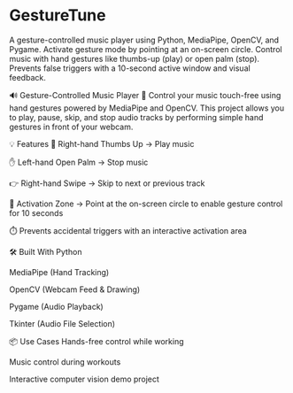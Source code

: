 # GestureTune
A gesture-controlled music player using Python, MediaPipe, OpenCV, and Pygame. Activate gesture mode by pointing at an on-screen circle. Control music with hand gestures like thumbs-up (play) or open palm (stop). Prevents false triggers with a 10-second active window and visual feedback.

🔊 Gesture-Controlled Music Player 🎵
Control your music touch-free using hand gestures powered by MediaPipe and OpenCV. This project allows you to play, pause, skip, and stop audio tracks by performing simple hand gestures in front of your webcam.

💡 Features
👋 Right-hand Thumbs Up → Play music

✋ Left-hand Open Palm → Stop music

👉 Right-hand Swipe → Skip to next or previous track

🔵 Activation Zone → Point at the on-screen circle to enable gesture control for 10 seconds

⏱️ Prevents accidental triggers with an interactive activation area

🛠️ Built With
Python

MediaPipe (Hand Tracking)

OpenCV (Webcam Feed & Drawing)

Pygame (Audio Playback)

Tkinter (Audio File Selection)

📦 Use Cases
Hands-free control while working

Music control during workouts

Interactive computer vision demo project

